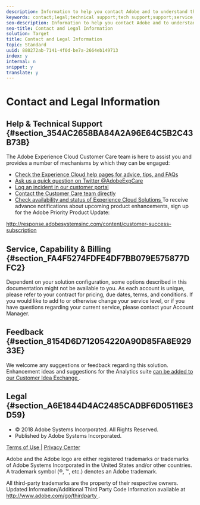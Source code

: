 ```yaml
---
description: Information to help you contact Adobe and to understand the legal issues concerning your use of this product and documentation.
keywords: contact;legal;technical support;tech support;support;service;capability;billing;feedback
seo-description: Information to help you contact Adobe and to understand the legal issues concerning your use of this product and documentation.
seo-title: Contact and Legal Information
solution: Target
title: Contact and Legal Information
topic: Standard
uuid: 880272ab-7141-4f0d-be7a-2664eb149713
index: y
internal: n
snippet: y
translate: y
---
```


# Contact and Legal Information


## Help &amp; Technical Support {#section_354AC2658BA84A2A96E64C5B2C43B73B}

The Adobe Experience Cloud Customer Care team is here to assist you and provides a number of mechanisms by which they can be engaged: 

* [ Check the Experience Cloud help pages for advice, tips, and FAQs ](http://helpx.adobe.com/marketing-cloud.html)
* [ Ask us a quick question on Twitter @AdobeExpCare ](https://twitter.com/adobeexpcare)
* [ Log an incident in our customer portal ](https://customers.omniture.com/login.php)
* [ Contact the Customer Care team directly ](http://helpx.adobe.com/marketing-cloud/contact-support.html)
* [ Check availability and status of Experience Cloud Solutions ](http://status.adobe.com/)
To receive advance notifications about upcoming product enhancements, sign up for the Adobe Priority Product Update: 

[ http://response.adobesystemsinc.com/content/customer-success-subscription ](http://response.adobesystemsinc.com/content/customer-success-subscription) 

## Service, Capability &amp; Billing {#section_FA4F5274FDFE4DF7BB079E575877DFC2}

Dependent on your solution configuration, some options described in this documentation might not be available to you. As each account is unique, please refer to your contract for pricing, due dates, terms, and conditions. If you would like to add to or otherwise change your service level, or if you have questions regarding your current service, please contact your Account Manager. 

## Feedback {#section_8154D6D712054220A90D85FA8E92933E}

We welcome any suggestions or feedback regarding this solution. Enhancement ideas and suggestions for the Analytics suite [ can be added to our Customer Idea Exchange ](https://my.omniture.com/login/?r=%2Fp%2Fsuite%2Fcurrent%2Findex.html%3Fa%3DIdeasExchange.Redirect%26redirectreason%3Dnotregistered%26referer%3Dhttp%253A%252F%252Fideas.omniture.com%252Ft5%252FAdobe-Idea-Exchange-for-Omniture%252Fidb-p%252FIdeaExchange3). 

## Legal {#section_A6E1844D4AC2485CADBF6D05116E3D59}


<ul class="simplelist"> 
 <li> © 2018 Adobe Systems Incorporated. All Rights Reserved. </li> 
 <li> Published by Adobe Systems Incorporated. </li> 
</ul>

[ Terms of Use ](http://www.adobe.com/go/marketingcloud_terms_of_use) | [ Privacy Center ](http://www.adobe.com/privacy.html) 

Adobe and the Adobe logo are either registered trademarks or trademarks of Adobe Systems Incorporated in the United States and/or other countries. A trademark symbol (®, ™, etc.) denotes an Adobe trademark. 

All third-party trademarks are the property of their respective owners. Updated Information/Additional Third Party Code Information available at [ http://www.adobe.com/go/thirdparty ](http://www.adobe.com/products/eula/third_party/). 
